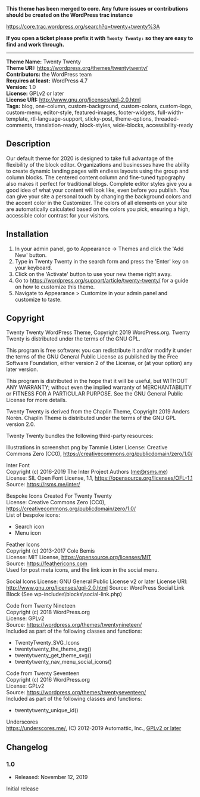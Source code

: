 **This theme has been merged to core. Any future issues or contributions should be created on the WordPress trac instance**

https://core.trac.wordpress.org/search?q=twenty+twenty%3A

**If you open a ticket please prefix it with `Twenty Twenty:` so they are easy to find and work through.**

---

**Theme Name:** Twenty Twenty  
**Theme URI:** https://wordpress.org/themes/twentytwenty/  
**Contributors:** the WordPress team  
**Requires at least:** WordPress 4.7  
**Version:** 1.0  
**License:** GPLv2 or later  
**License URI:** http://www.gnu.org/licenses/gpl-2.0.html  
**Tags:** blog, one-column, custom-background, custom-colors, custom-logo, custom-menu, editor-style, featured-images, footer-widgets, full-width-template, rtl-language-support, sticky-post, theme-options, threaded-comments, translation-ready, block-styles, wide-blocks, accessibility-ready

## Description

Our default theme for 2020 is designed to take full advantage of the flexibility of the block editor. Organizations and businesses have the ability to create dynamic landing pages with endless layouts using the group and column blocks. The centered content column and fine-tuned typography also makes it perfect for traditional blogs. Complete editor styles give you a good idea of what your content will look like, even before you publish. You can give your site a personal touch by changing the background colors and the accent color in the Customizer. The colors of all elements on your site are automatically calculated based on the colors you pick, ensuring a high, accessible color contrast for your visitors.

## Installation

1. In your admin panel, go to Appearance -> Themes and click the 'Add New' button.
2. Type in Twenty Twenty in the search form and press the 'Enter' key on your keyboard.
3. Click on the 'Activate' button to use your new theme right away.
4. Go to https://wordpress.org/support/article/twenty-twenty/ for a guide on how to customize this theme.
5. Navigate to Appearance > Customize in your admin panel and customize to taste.

## Copyright

Twenty Twenty WordPress Theme, Copyright 2019 WordPress.org. Twenty Twenty is distributed under the terms of the GNU GPL.

This program is free software: you can redistribute it and/or modify it under the terms of the GNU General Public License as published by the Free Software Foundation, either version 2 of the License, or (at your option) any later version.

This program is distributed in the hope that it will be useful, but WITHOUT ANY WARRANTY; without even the implied warranty of MERCHANTABILITY or FITNESS FOR A PARTICULAR PURPOSE. See the GNU General Public License for more details.

Twenty Twenty is derived from the Chaplin Theme, Copyright 2019 Anders Norén. Chaplin Theme is distributed under the terms of the GNU GPL version 2.0.

Twenty Twenty bundles the following third-party resources:

Illustrations in screenshot.png by Tammie Lister
License: Creative Commons Zero (CC0), https://creativecommons.org/publicdomain/zero/1.0/  

Inter Font  
Copyright (c) 2016-2019 The Inter Project Authors (me@rsms.me)  
License: SIL Open Font License, 1.1, https://opensource.org/licenses/OFL-1.1  
Source: https://rsms.me/inter/  

Bespoke Icons Created For Twenty Twenty  
License: Creative Commons Zero (CC0), https://creativecommons.org/publicdomain/zero/1.0/  
List of bespoke icons:  
- Search icon  
- Menu icon  

Feather Icons  
Copyright (c) 2013-2017 Cole Bemis  
License: MIT License, https://opensource.org/licenses/MIT  
Source: https://feathericons.com  
Used for post meta icons, and the link icon in the social menu.  

Social Icons
License: GNU General Public License v2 or later
License URI: http://www.gnu.org/licenses/gpl-2.0.html
Source: WordPress Social Link Block (See wp-includes\blocks\social-link.php)

Code from Twenty Nineteen  
Copyright (c) 2018 WordPress.org  
License: GPLv2  
Source: https://wordpress.org/themes/twentynineteen/  
Included as part of the following classes and functions:  
- TwentyTwenty_SVG_Icons  
- twentytwenty_the_theme_svg()  
- twentytwenty_get_theme_svg()  
- twentytwenty_nav_menu_social_icons()  

Code from Twenty Seventeen  
Copyright (c) 2016 WordPress.org  
License: GPLv2  
Source: https://wordpress.org/themes/twentyseventeen/  
Included as part of the following classes and functions:  
- twentytwenty_unique_id()  

Underscores  
https://underscores.me/, (C) 2012-2019 Automattic, Inc., [GPLv2 or later](https://www.gnu.org/licenses/gpl-2.0.html)  

## Changelog  

### 1.0  

* Released: November 12, 2019  

Initial release  
